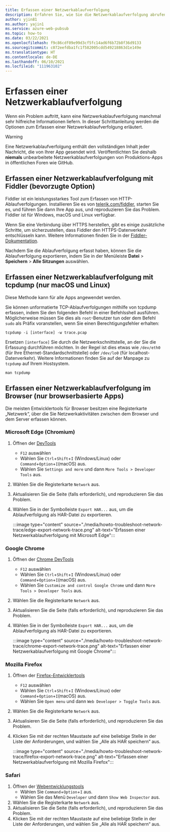 ```yaml
---
title: Erfassen einer Netzwerkablaufverfolgung
description: Erfahren Sie, wie Sie die Netzwerkablaufverfolgung abrufen, um die Problembehandlung zu unterstützen.
author: yjin81
ms.author: yajin1
ms.service: azure-web-pubsub
ms.topic: how-to
ms.date: 03/22/2021
ms.openlocfilehash: f9c86cdf09e99d3cf5fc14ad6f6b72b8f36d9133
ms.sourcegitcommit: c072eefdba1fc1f582005cdd549218863d1e149e
ms.translationtype: HT
ms.contentlocale: de-DE
ms.lasthandoff: 06/10/2021
ms.locfileid: "111963102"
---
```

# <a name="how-to-collect-a-network-trace"></a>Erfassen einer Netzwerkablaufverfolgung

Wenn ein Problem auftritt, kann eine Netzwerkablaufverfolgung manchmal sehr hilfreiche Informationen liefern. In dieser Schrittanleitung werden die Optionen zum Erfassen einer Netzwerkablaufverfolgung erläutert.

> [!WARNING]
> Eine Netzwerkablaufverfolgung enthält den vollständigen Inhalt jeder Nachricht, die von Ihrer App gesendet wird. Veröffentlichten Sie deshalb **niemals** unbearbeitete Netzwerkablaufverfolgungen von Produktions-Apps in öffentlichen Foren wie GitHub.

## <a name="collect-a-network-trace-with-fiddler"></a>Erfassen einer Netzwerkablaufverfolgung mit Fiddler (bevorzugte Option)

Fiddler ist ein leistungsstarkes Tool zum Erfassen von HTTP-Ablaufverfolgungen. Installieren Sie es von [telerik.com/fiddler](https://www.telerik.com/fiddler), starten Sie es, und führen Sie dann Ihre App aus, und reproduzieren Sie das Problem. Fiddler ist für Windows, macOS und Linux verfügbar. 

Wenn Sie eine Verbindung über HTTPS herstellen, gibt es einige zusätzliche Schritte, um sicherzustellen, dass Fiddler den HTTPS-Datenverkehr entschlüsseln kann. Weitere Informationen finden Sie in der [Fiddler-Dokumentation](https://docs.telerik.com/fiddler/Configure-Fiddler/Tasks/DecryptHTTPS).

Nachdem Sie die Ablaufverfolgung erfasst haben, können Sie die Ablaufverfolgung exportieren, indem Sie in der Menüleiste **Datei** >  **Speichern** >  **Alle Sitzungen** auswählen.

## <a name="collect-a-network-trace-with-tcpdump-macos-and-linux-only"></a>Erfassen einer Netzwerkablaufverfolgung mit tcpdump (nur macOS und Linux)

Diese Methode kann für alle Apps angewendet werden.

Sie können unformatierte TCP-Ablaufverfolgungen mithilfe von tcpdump erfassen, indem Sie den folgenden Befehl in einer Befehlsshell ausführen. Möglicherweise müssen Sie dies als `root`-Benutzer tun oder dem Befehl `sudo` als Präfix voranstellen, wenn Sie einen Berechtigungsfehler erhalten:

```console
tcpdump -i [interface] -w trace.pcap
```

Ersetzen `[interface]` Sie durch die Netzwerkschnittstelle, an der Sie die Erfassung durchführen möchten. In der Regel ist dies etwas wie `/dev/eth0` (für Ihre Ethernet-Standardschnittstelle) oder `/dev/lo0` (für localhost-Datenverkehr). Weitere Informationen finden Sie auf der Manpage zu `tcpdump` auf Ihrem Hostsystem.

```console
man tcpdump
```

## <a name="collect-a-network-trace-in-the-browser-browser-based-apps-only"></a>Erfassen einer Netzwerkablaufverfolgung im Browser (nur browserbasierte Apps)

Die meisten Entwicklertools für Browser besitzen eine Registerkarte „Netzwerk“, über die Sie Netzwerkaktivitäten zwischen dem Browser und dem Server erfassen können. 

### <a name="microsoft-edge-chromium"></a>Microsoft Edge (Chromium)

1. Öffnen der [DevTools](/microsoft-edge/devtools-guide-chromium/)
    * `F12` auswählen 
    * Wählen Sie `Ctrl`+`Shift`+`I` \(Windows/Linux\) oder `Command`+`Option`+`I`\(macOS\) aus.
    * Wählen Sie `Settings and more` und dann `More Tools > Developer Tools` aus.  
1. Wählen Sie die Registerkarte `Network` aus.
1. Aktualisieren Sie die Seite (falls erforderlich), und reproduzieren Sie das Problem.
1. Wählen Sie in der Symbolleiste `Export HAR...` aus, um die Ablaufverfolgung als HAR-Datei zu exportieren.

    :::image type="content" source="./media/howto-troubleshoot-network-trace/edge-export-network-trace.png" alt-text="Erfassen einer Netzwerkablaufverfolgung mit Microsoft Edge":::

### <a name="google-chrome"></a>Google Chrome

1. Öffnen der [Chrome DevTools](https://developers.google.com/web/tools/chrome-devtools)
    * `F12` auswählen 
    * Wählen Sie `Ctrl`+`Shift`+`I` \(Windows/Linux\) oder `Command`+`Option`+`I`\(macOS\) aus.  
    * Wählen Sie `Customize and control Google Chrome` und dann `More Tools > Developer Tools` aus.
1. Wählen Sie die Registerkarte `Network` aus.
1. Aktualisieren Sie die Seite (falls erforderlich), und reproduzieren Sie das Problem.
1. Wählen Sie in der Symbolleiste `Export HAR...` aus, um die Ablaufverfolgung als HAR-Datei zu exportieren.

    :::image type="content" source="./media/howto-troubleshoot-network-trace/chrome-export-network-trace.png" alt-text="Erfassen einer Netzwerkablaufverfolgung mit Google Chrome":::

### <a name="mozilla-firefox"></a>Mozilla Firefox

1. Öffnen der [Firefox-Entwicklertools](https://developer.mozilla.org/en-US/docs/Tools)
    * `F12` auswählen
    * Wählen Sie `Ctrl`+`Shift`+`I` \(Windows/Linux\) oder `Command`+`Option`+`I`\(macOS\) aus. 
    * Wählen Sie `Open menu` und dann `Web Developer > Toggle Tools` aus.
1. Wählen Sie die Registerkarte `Network` aus.
1. Aktualisieren Sie die Seite (falls erforderlich), und reproduzieren Sie das Problem.
1. Klicken Sie mit der rechten Maustaste auf eine beliebige Stelle in der Liste der Anforderungen, und wählen Sie „Alle als HAR speichern“ aus.

    :::image type="content" source="./media/howto-troubleshoot-network-trace/firefox-export-network-trace.png" alt-text="Erfassen einer Netzwerkablaufverfolgung mit Mozilla Firefox":::

### <a name="safari"></a>Safari

1. Öffnen der [Webentwicklungstools](https://developer.apple.com/safari/tools/)
    * Wählen Sie `Command`+`Option`+`I` aus.
    * Wählen Sie das Menü `Developer` und dann `Show Web Inspector` aus. 
1. Wählen Sie die Registerkarte `Network` aus.
1. Aktualisieren Sie die Seite (falls erforderlich), und reproduzieren Sie das Problem.
1. Klicken Sie mit der rechten Maustaste auf eine beliebige Stelle in der Liste der Anforderungen, und wählen Sie „Alle als HAR speichern“ aus.